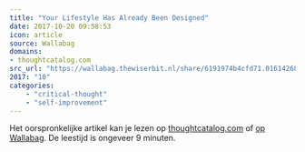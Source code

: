 ```yaml
---
title: "Your Lifestyle Has Already Been Designed"
date: 2017-10-20 09:58:53
icon: article
source: Wallabag
domains:
- thoughtcatalog.com
src_url: "https://wallabag.thewiserbit.nl/share/6191974b4cfd71.01614268"
2017: "10"
categories:
    - "critical-thought"
    - "self-improvement"
---
```

Het oorspronkelijke artikel kan je lezen op [thoughtcatalog.com](https://thoughtcatalog.com/david-cain/2013/01/your-lifestyle-has-already-been-designed/) of [op Wallabag](https://wallabag.thewiserbit.nl/share/6191974b4cfd71.01614268). De leestijd is ongeveer 9 minuten.